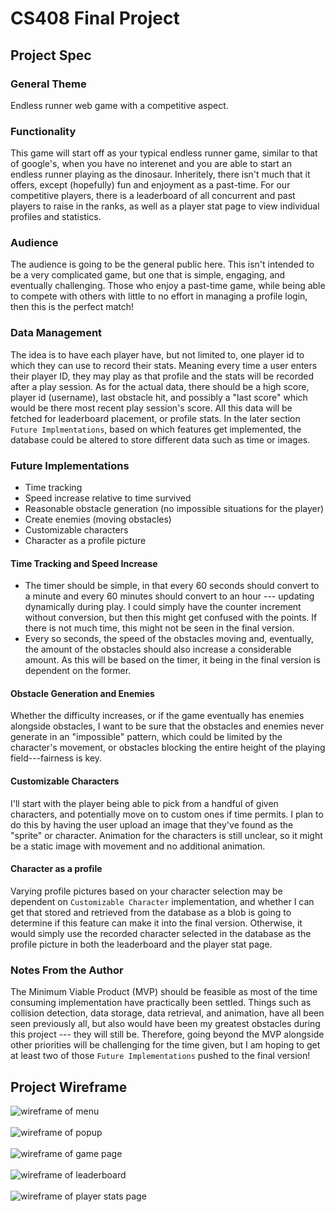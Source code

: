 # CS408 Final Project

## Project Spec

### General Theme

Endless runner web game with a competitive aspect.

### Functionality

This game will start off as your typical endless runner game, similar to that of google's, when you have no interenet and you are able to start an endless runner playing as the dinosaur. Inheritely, there isn't much that it offers, except (hopefully) fun and enjoyment as a past-time. For our competitive players, there is a leaderboard of all concurrent and past players to raise in the ranks, as well as a player stat page to view individual profiles and statistics.

### Audience

The audience is going to be the general public here. This isn't intended to be a very complicated game, but one that is simple, engaging, and eventually challenging. Those who enjoy a past-time game, while being able to compete with others with little to no effort in managing a profile login, then this is the perfect match!

### Data Management

The idea is to have each player have, but not limited to, one player id to which they can use to record their stats. Meaning every time a user enters their player ID, they may play as that profile and the stats will be recorded after a play session. As for the actual data, there should be a high score, player id (username), last obstacle hit, and possibly a "last score" which would be there most recent play session's score. All this data will be fetched for leaderboard placement, or profile stats. In the later section `Future Implmentations`, based on which features get implemented, the database could be altered to store different data such as time or images.

### Future Implementations

- Time tracking
- Speed increase relative to time survived
- Reasonable obstacle generation (no impossible situations for the player)
- Create enemies (moving obstacles)
- Customizable characters
- Character as a profile picture
  
#### Time Tracking and Speed Increase

- The timer should be simple, in that every 60 seconds should convert to a minute and every 60 minutes should convert to an hour --- updating dynamically during play. I could simply have the counter increment without conversion, but then this might get confused with the points. If there is not much time, this might not be seen in the final version.
- Every so seconds, the speed of the obstacles moving and, eventually, the amount of the obstacles should also increase a considerable amount. As this will be based on the timer, it being in the final version is dependent on the former.

#### Obstacle Generation and Enemies

Whether the difficulty increases, or if the game eventually has enemies alongside obstacles, I want to be sure that the obstacles and enemies never generate in an "impossible" pattern, which could be limited by the character's movement, or obstacles blocking the entire height of the playing field---fairness is key.

#### Customizable Characters

I'll start with the player being able to pick from a handful of given characters, and potentially move on to custom ones if time permits. I plan to do this by having the user upload an image that they've found as the "sprite" or character. Animation for the characters is still unclear, so it might be a static image with movement and no additional animation.

#### Character as a profile

Varying profile pictures based on your character selection may be dependent on `Customizable Character` implementation, and whether I can get that stored and retrieved from the database as a blob is going to determine if this feature can make it into the final version. Otherwise, it would simply use the recorded character selected in the database as the profile picture in both the leaderboard and the player stat page.

### Notes From the Author

The Minimum Viable Product (MVP) should be feasible as most of the time consuming implementation have practically been settled. Things such as collision detection, data storage, data retrieval, and animation, have all been seen previously all, but also would have been my greatest obstacles during this project --- they will still be. Therefore, going beyond the MVP alongside other priorities will be challenging for the time given, but I am hoping to get at least two of those `Future Implementations` pushed to the final version!

## Project Wireframe

![wireframe of menu](img/wireframe_menu.png)<br/><br/>
![wireframe of popup](img/wireframe_popup.png)<br/><br/>
![wireframe of game page](img/wireframe_game.png)<br/><br/>
![wireframe of leaderboard](img/wireframe_leaderboard.png)<br/><br/>
![wireframe of player stats page](img/wireframe_stats.png)<br/><br/>
